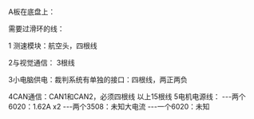 A板在底盘上：

需要过滑环的线：

1  测速模块：航空头，四根线

2与视觉通信： 3根线

3小电脑供电：裁判系统有单独的接口：四根线，两正两负

4CAN通信：CAN1和CAN2，必须四根线
            以上15根线
5电机电源线：
	---两个6020：1.62A x2
	---两个3508：未知大电流
	---一个6020：未知


